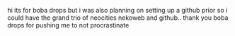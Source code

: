 hi its for boba drops but i was also planning on setting up a github prior so i could have the grand trio of neocities nekoweb and github.. thank you boba drops for pushing me to not procrastinate
